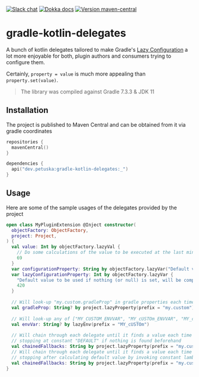 [![Slack chat](https://img.shields.io/badge/kotlinlang-green?logo=slack&style=flat-square)](https://kotlinlang.slack.com/team/UL1A5BA2X)
[![Dokka docs](https://img.shields.io/badge/docs-dokka-orange?style=flat-square)](http://mpetuska.github.io/gradle-kotlin-delegates)
[![Version maven-central](https://img.shields.io/maven-central/v/dev.petuska/gradle-kotlin-delegates?logo=apache-maven&style=flat-square)](https://mvnrepository.com/artifact/dev.petuska/gradle-kotlin-delegates/latest)

# gradle-kotlin-delegates

A bunch of kotlin delegates tailored to make
Gradle's [Lazy Configuration](https://docs.gradle.org/current/userguide/lazy_configuration.html) a lot more enjoyable
for both, plugin authors and consumers trying to configure them.

Certainly, `property = value` is much more appealing than `property.set(value)`.

> The library was compiled against Gradle 7.3.3 & JDK 11

## Installation

The project is published to Maven Central and can be obtained from it via gradle coordinates

```kotlin
repositories {
  mavenCentral()
}

dependencies {
  api("dev.petuska:gradle-kotlin-delegates:_")
}
```

## Usage

Here are some of the sample usages of the delegates provided by the project

```kotlin
open class MyPluginExtension @Inject constructor(
  objectFactory: ObjectFactory,
  project: Project,
) {
  val value: Int by objectFactory.lazyVal {
    // Do some calculations of the value to be executed at the last minute to construct the gradle Provider<T> instance
    69
  }
  var configurationProperty: String by objectFactory.lazyVar("Default value to be used if nothing (or null) is set")
  var lazyConfigurationProperty: Int by objectFactory.lazyVar {
    "Default value to be used if nothing (or null) is set, will be computed on first interaction with the property"
    420
  }
  
  // Will look-up "my.custom.gradleProp" in gradle properties each time it's queried
  val gradleProp: String? by project.lazyProperty(prefix = "my.custom")
  
  // Will look-up any of ["MY_CUSTOM_ENVVAR", "MY_cUSTOm_ENVVAR", "MY_cUSTOm_envVar"] in environment properties each time it's queried
  val envVar: String? by lazyEnv(prefix = "MY_cUSTOm")
  
  // Will chain through each delegate until it finds a value each time it's queried, 
  // stopping at constant "DEFAULT" if nothing is found beforehand
  val chainedFallbacks: String by project.lazyProperty(prefix = "my.custom") or lazyEnv(prefix = "MY_cUSTOm") or "DEFAULT"
  // Will chain through each delegate until it finds a value each time it's queried, 
  // stopping after calculating default value by invoking constant lambda provider if nothing is found beforehand
  val chainedFallbacks: String by project.lazyProperty(prefix = "my.custom") or lazyEnv(prefix = "MY_cUSTOm") or "DEFAULT"
}
```
